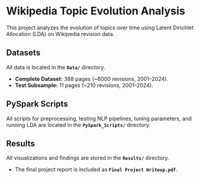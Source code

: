 # Wikipedia Topic Evolution Analysis

This project analyzes the evolution of topics over time using Latent Dirichlet Allocation (LDA) on Wikipedia revision data.

## Datasets  
All data is located in the **`Data/`** directory.
- **Complete Dataset:** 388 pages (~6000 revisions, 2001–2024).  
- **Test Subsample:** 11 pages (~210 revisions, 2001–2024).

## PySpark Scripts  
All scripts for preprocessing, testing NLP pipelines, tuning parameters, and running LDA are located in the **`PySpark_Scripts/`** directory.

## Results  
All visualizations and findings are stored in the **`Results/`** directory.  
- The final project report is included as **`Final Project Writeup.pdf`**.
